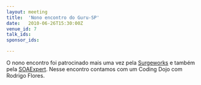 ```yaml
---
layout: meeting
title:  'Nono encontro do Guru-SP'
date:   2010-06-26T15:30:00Z
venue_id: 7
talk_ids:
sponsor_ids:

---
```


O nono encontro foi patrocinado mais uma vez pela [Surgeworks](http://wwww.surgeworks.com) e também pela [SOAExpert](http://www.soaexpert.com.br/).
Nesse encontro contamos com um Coding Dojo com Rodrigo Flores.
